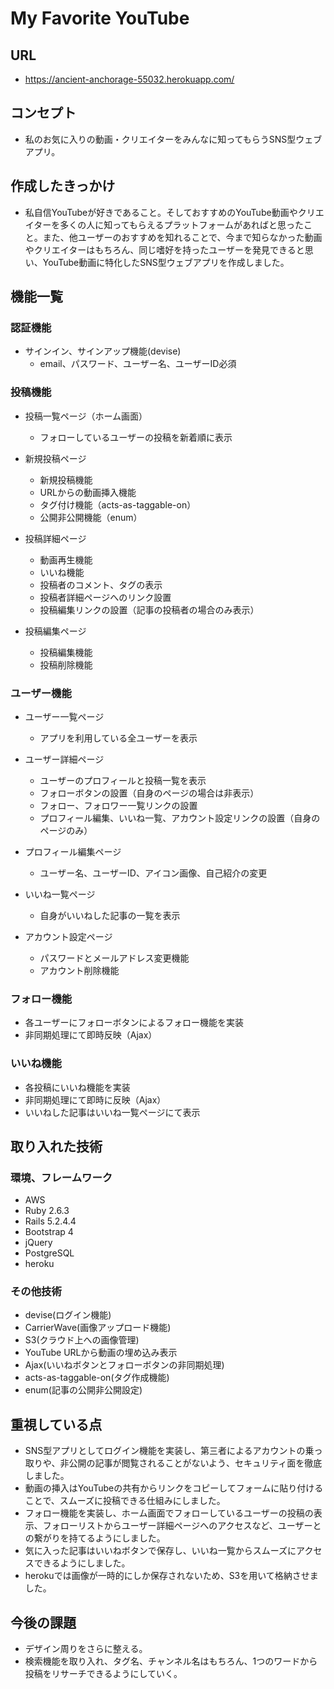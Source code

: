 # My Favorite YouTube

## URL
* https://ancient-anchorage-55032.herokuapp.com/

## コンセプト
* 私のお気に入りの動画・クリエイターをみんなに知ってもらうSNS型ウェブアプリ。

## 作成したきっかけ
* 私自信YouTubeが好きであること。そしておすすめのYouTube動画やクリエイターを多くの人に知ってもらえるプラットフォームがあればと思ったこと。また、他ユーザーのおすすめを知れることで、今まで知らなかった動画やクリエイターはもちろん、同じ嗜好を持ったユーザーを発見できると思い、YouTube動画に特化したSNS型ウェブアプリを作成しました。

## 機能一覧
### 認証機能
* サインイン、サインアップ機能(devise)
  * email、パスワード、ユーザー名、ユーザーID必須


### 投稿機能
* 投稿一覧ページ（ホーム画面）
  * フォローしているユーザーの投稿を新着順に表示

* 新規投稿ページ
  * 新規投稿機能
  * URLからの動画挿入機能
  * タグ付け機能（acts-as-taggable-on）
  * 公開非公開機能（enum）

* 投稿詳細ページ
  * 動画再生機能
  * いいね機能
  * 投稿者のコメント、タグの表示
  * 投稿者詳細ページへのリンク設置
  * 投稿編集リンクの設置（記事の投稿者の場合のみ表示）

* 投稿編集ページ
  * 投稿編集機能
  * 投稿削除機能


### ユーザー機能
* ユーザー一覧ページ
  * アプリを利用している全ユーザーを表示

* ユーザー詳細ページ
  * ユーザーのプロフィールと投稿一覧を表示
  * フォローボタンの設置（自身のページの場合は非表示）
  * フォロー、フォロワー一覧リンクの設置
  * プロフィール編集、いいね一覧、アカウント設定リンクの設置（自身のページのみ）

* プロフィール編集ページ
  * ユーザー名、ユーザーID、アイコン画像、自己紹介の変更

* いいね一覧ページ
  * 自身がいいねした記事の一覧を表示

* アカウント設定ページ
  * パスワードとメールアドレス変更機能
  * アカウント削除機能

### フォロー機能
* 各ユーザーにフォローボタンによるフォロー機能を実装
* 非同期処理にて即時反映（Ajax）

### いいね機能
* 各投稿にいいね機能を実装
* 非同期処理にて即時に反映（Ajax）
* いいねした記事はいいね一覧ページにて表示
 

## 取り入れた技術
### 環境、フレームワーク
* AWS
* Ruby 2.6.3
* Rails 5.2.4.4
* Bootstrap 4
* jQuery
* PostgreSQL
* heroku

### その他技術
* devise(ログイン機能)
* CarrierWave(画像アップロード機能)
* S3(クラウド上への画像管理)
* YouTube URLから動画の埋め込み表示
* Ajax(いいねボタンとフォローボタンの非同期処理)
* acts-as-taggable-on(タグ作成機能)
* enum(記事の公開非公開設定)


## 重視している点
* SNS型アプリとしてログイン機能を実装し、第三者によるアカウントの乗っ取りや、非公開の記事が閲覧されることがないよう、セキュリティ面を徹底しました。
* 動画の挿入はYouTubeの共有からリンクをコピーしてフォームに貼り付けることで、スムーズに投稿できる仕組みにしました。
* フォロー機能を実装し、ホーム画面でフォローしているユーザーの投稿の表示、フォローリストからユーザー詳細ページへのアクセスなど、ユーザーとの繋がりを持てるようにしました。
* 気に入った記事はいいねボタンで保存し、いいね一覧からスムーズにアクセスできるようにしました。
* herokuでは画像が一時的にしか保存されないため、S3を用いて格納させました。


## 今後の課題
* デザイン周りをさらに整える。
* 検索機能を取り入れ、タグ名、チャンネル名はもちろん、1つのワードから投稿をリサーチできるようにしていく。


